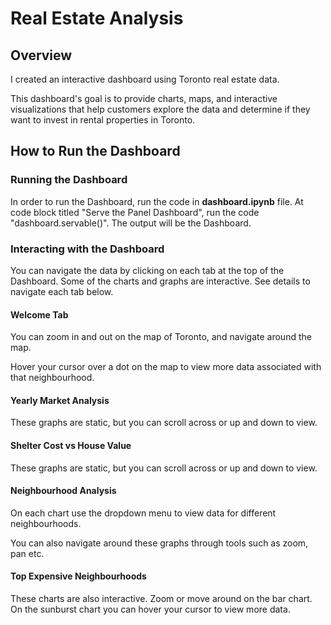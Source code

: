 # Real Estate Analysis

## Overview

I created an interactive dashboard using Toronto real estate data.

This dashboard's goal is to provide charts, maps, and interactive visualizations that help customers explore the data and determine if they want to invest in rental properties in Toronto.

## How to Run the Dashboard
### Running the Dashboard
In order to run the Dashboard, run the code in **dashboard.ipynb** file.
At code block titled "Serve the Panel Dashboard", run the code "dashboard.servable()".
The output will be the Dashboard.

### Interacting with the Dashboard
You can navigate the data by clicking on each tab at the top of the Dashboard.
Some of the charts and graphs are interactive. See details to navigate each tab below.

#### Welcome Tab
You can zoom in and out on the map of Toronto, and navigate around the map.

Hover your cursor over a dot on the map to view more data associated with that neighbourhood.

#### Yearly Market Analysis
These graphs are static, but you can scroll across or up and down to view.

#### Shelter Cost vs House Value
These graphs are static, but you can scroll across or up and down to view.

#### Neighbourhood Analysis
On each chart use the dropdown menu to view data for different neighbourhoods.

You can also navigate around these graphs through tools such as zoom, pan etc.

#### Top Expensive Neighbourhoods
These charts are also interactive. Zoom or move around on the bar chart. 
On the sunburst chart you can hover your cursor to view more data.
